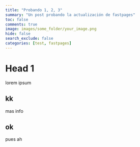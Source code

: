 ```yaml
---
title: "Probando 1, 2, 3"
summary: "Un post probando la actualización de fastpages"
toc: false
comments: true
image: images/some_folder/your_image.png
hide: false
search_exclude: false
categories: [test, fastpages]
---
```


# Head 1
lorem ipsum

## kk
mas info

## ok
pues ah